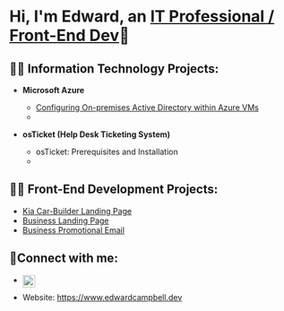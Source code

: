 <h1>Hi, I'm Edward, an <a href="https://www.linkedin.com/in/edwardcampbell15">IT Professional / Front-End Dev</a>👋</h1>

<h2>👨‍💻 Information Technology Projects:</h2>

- <b>Microsoft Azure</b>
  - [Configuring On-premises Active Directory within Azure VMs](https://github.com/ecurry15/Configure-Active-Directory)
  - 

- <b>osTicket (Help Desk Ticketing System)</b>
  - osTicket: Prerequisites and Installation
  - 

<h2>👨‍💻 Front-End Development Projects:</h2>

- [Kia Car-Builder Landing Page](https://github.com/ecurry15/Kia-build-car-page-replica)
- [Business Landing Page](https://github.com/ecurry15/landing-page)
- [Business Promotional Email](https://github.com/ecurry15/Promo-email)

<h2>🤳Connect with me:</h2>

- [<img align="left" alt="Edward | LinkedIn" width="22px" src="https://cdn.jsdelivr.net/npm/simple-icons@v3/icons/linkedin.svg" />][linkedin]


 [linkedin]: https://www.linkedin.com/in/edwardcampbell15

- Website: https://www.edwardcampbell.dev

